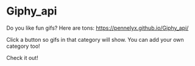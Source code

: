 # Giphy_api

Do you like fun gifs? Here are tons: https://pennelyx.github.io/Giphy_api/

Click a button so gifs in that category will show. You can add your own category too!

Check it out!
